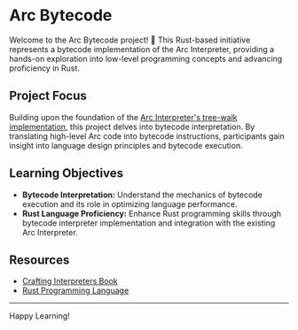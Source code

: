 # Arc Bytecode

Welcome to the Arc Bytecode project! 🚀 This Rust-based initiative represents a bytecode implementation of the Arc Interpreter, providing a hands-on exploration into low-level programming concepts and advancing proficiency in Rust.

## Project Focus

Building upon the foundation of the [Arc Interpreter's tree-walk implementation](https://github.com/aym-n/arc), this project delves into bytecode interpretation. By translating high-level Arc code into bytecode instructions, participants gain insight into language design principles and bytecode execution.

## Learning Objectives

- **Bytecode Interpretation:** Understand the mechanics of bytecode execution and its role in optimizing language performance.
- **Rust Language Proficiency:** Enhance Rust programming skills through bytecode interpreter implementation and integration with the existing Arc Interpreter.

## Resources

- [Crafting Interpreters Book](https://craftinginterpreters.com/)
- [Rust Programming Language](https://www.rust-lang.org/)

---

Happy Learning!

